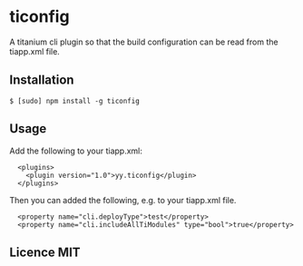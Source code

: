 # ticonfig

A titanium cli plugin so that the build configuration can be read from the tiapp.xml file.

## Installation

~~~
$ [sudo] npm install -g ticonfig
~~~

## Usage

Add the following to your tiapp.xml:

~~~
  <plugins>
    <plugin version="1.0">yy.ticonfig</plugin>
  </plugins>
~~~

Then you can added the following, e.g. to your tiapp.xml file.

~~~
  <property name="cli.deployType">test</property>
  <property name="cli.includeAllTiModules" type="bool">true</property>
~~~

## Licence MIT
